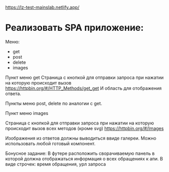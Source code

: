 https://lz-test-mainslab.netlify.app/

# Реализовать SPA приложение:

Меню:

- get
- post
- delete
- images

Пункт меню get
Страница с кнопкой для отправки запроса при нажатии на которую происходит вызов https://httpbin.org/#/HTTP_Methods/get_get
И область для отображения ответа.

Пункты меню post, delete по аналогии с get.

Пункт меню images

Страница с кнопкой для отправки запроса при нажатии на которую происходит вызов всех методов (кроме svg)
https://httpbin.org/#/Images

Изображения из ответов должны выводиться ввиде галереи. Можно использовать любой готовый компонент.

Бонусное задание:
В футере расположить сворачиваемую панель в которой должна отображаться информация о всех обращениях к апи.
В виде строчек:
время обращения, урл запроса
